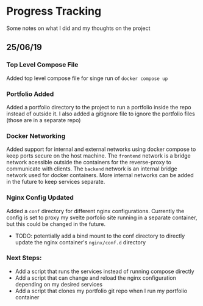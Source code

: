 # Progress Tracking
Some notes on what I did and my thoughts on the project

## 25/06/19
### Top Level Compose File
Added top level compose file for singe run of `docker compose up`
### Portfolio Added
Added a portfolio directory to the project to run a portfolio inside the repo instead of outside it. I also added a gitignore file to ignore the portfolio files (those are in a separate repo)
### Docker Networking
Added support for internal and external networks using docker compose to keep ports secure on the host machine. The `frontend` network is a bridge network acessible outside the containers for the reverse-proxy to communicate with clients. The `backend` network is an internal bridge network used for docker containers. More internal networks can be added in the future to keep services separate.
### Nginx Config Updated
Added a `conf` directory for different nginx configurations. Currently the config is set to proxy my svelte porfolio site running in a separate container, but this could be changed in the future.
- TODO: potentially add a bind mount to the conf directory to directly update the nginx container's `nginx/conf.d` directory
### Next Steps:
- Add a script that runs the services instead of running compose directly
- Add a script that can change and reload the nginx configuration depending on my desired services
- Add a script that clones my portfolio git repo when I run my portfolio container
